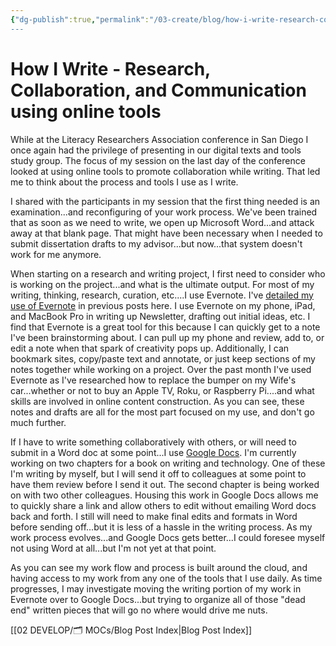 ```yaml
---
{"dg-publish":true,"permalink":"/03-create/blog/how-i-write-research-collaboration-and-communication-using-online-tools/","title":"How I Write: Research, Collaboration, and Communication using online tools","tags":["evernote","literacy","new-literacies","online-content-construction","writing"]}
---
```


# How I Write - Research, Collaboration, and Communication using online tools

While at the Literacy Researchers Association conference in San Diego I once again had the privilege of presenting in our digital texts and tools study group. The focus of my session on the last day of the conference looked at using online tools to promote collaboration while writing. That led me to think about the process and tools I use as I write.

I shared with the participants in my session that the first thing needed is an examination...and reconfiguring of your work process. We've been trained that as soon as we need to write, we open up Microsoft Word...and attack away at that blank page. That might have been necessary when I needed to submit dissertation drafts to my advisor...but now...that system doesn't work for me anymore.

When starting on a research and writing project, I first need to consider who is working on the project...and what is the ultimate output. For most of my writing, thinking, research, curation, etc....I use Evernote. I've [detailed my use of Evernote](http://wiobyrne.blogspot.com/2012/06/how-i-use-evernote-as-my-online.html) in previous posts here. I use Evernote on my phone, iPad, and MacBook Pro in writing up Newsletter, drafting out initial ideas, etc. I find that Evernote is a great tool for this because I can quickly get to a note I've been brainstorming about. I can pull up my phone and review, add to, or edit a note when that spark of creativity pops up. Additionally, I can bookmark sites, copy/paste text and annotate, or just keep sections of my notes together while working on a project. Over the past month I've used Evernote as I've researched how to replace the bumper on my Wife's car...whether or not to buy an Apple TV, Roku, or Raspberry Pi....and what skills are involved in online content construction. As you can see, these notes and drafts are all for the most part focused on my use, and don't go much further.

If I have to write something collaboratively with others, or will need to submit in a Word doc at some point...I use [Google Docs](http://wiobyrne.blogspot.com/2012/04/google-docs-gdrive-chrome-and-workflow.html). I'm currently working on two chapters for a book on writing and technology. One of these I'm writing by myself, but I will send it off to colleagues at some point to have them review before I send it out. The second chapter is being worked on with two other colleagues. Housing this work in Google Docs allows me to quickly share a link and allow others to edit without emailing Word docs back and forth. I still will need to make final edits and formats in Word before sending off...but it is less of a hassle in the writing process. As my work process evolves...and Google Docs gets better...I could foresee myself not using Word at all...but I'm not yet at that point.

As you can see my work flow and process is built around the cloud, and having access to my work from any one of the tools that I use daily. As time progresses, I may investigate moving the writing portion of my work in Evernote over to Google Docs...but trying to organize all of those "dead end" written pieces that will go no where would drive me nuts.

[[02 DEVELOP/🗂️ MOCs/Blog Post Index\|Blog Post Index]]